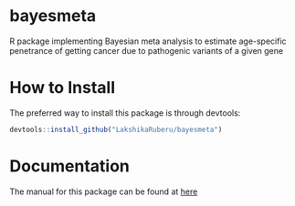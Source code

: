 # bayesmeta
R package implementing Bayesian meta analysis to estimate age-specific penetrance of getting cancer due to pathogenic variants of a given gene

# How to Install

The preferred way to install this package is through devtools:

```r
devtools::install_github("LakshikaRuberu/bayesmeta")
```

# Documentation

The manual for this package can be found at [here](https://github.com/LakshikaRuberu/bayesmeta/blob/main/bayesmeta-manual.pdf)

